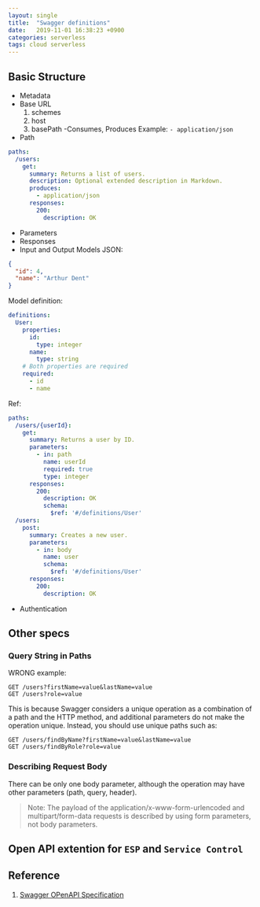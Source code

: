 ```yaml
---
layout: single
title:  "Swagger definitions"
date:   2019-11-01 16:38:23 +0900
categories: serverless
tags: cloud serverless
---
```

## Basic Structure
- Metadata
- Base URL
    1. schemes
    2. host
    3. basePath
-Consumes, Produces
  Example: `- application/json`
- Path
```yaml
paths:
  /users:
    get:
      summary: Returns a list of users.
      description: Optional extended description in Markdown.
      produces:
        - application/json
      responses:
        200:
          description: OK
```
- Parameters
- Responses
- Input and Output Models
JSON:
```json
{
  "id": 4,
  "name": "Arthur Dent"
}
```
Model definition:
```yaml
definitions:
  User:
    properties:
      id:
        type: integer
      name:
        type: string
    # Both properties are required
    required:  
      - id
      - name
```
Ref:
```yaml
paths:
  /users/{userId}:
    get:
      summary: Returns a user by ID.
      parameters:
        - in: path
          name: userId
          required: true
          type: integer
      responses:
        200:
          description: OK
          schema:
            $ref: '#/definitions/User'
  /users:
    post:
      summary: Creates a new user.
      parameters:
        - in: body
          name: user
          schema:
            $ref: '#/definitions/User'
      responses:
        200:
          description: OK
```
- Authentication
## Other specs
### Query String in Paths
WRONG example:
```
GET /users?firstName=value&lastName=value
GET /users?role=value
```
This is because Swagger considers a unique operation as a combination of a path and the HTTP method, and additional parameters do not make the operation unique. Instead, you should use unique paths such as:
```
GET /users/findByName?firstName=value&lastName=value
GET /users/findByRole?role=value
```
### Describing Request Body
There can be only one body parameter, although the operation may have other parameters (path, query, header).
> Note: The payload of the application/x-www-form-urlencoded and multipart/form-data requests is described by using form parameters, not body parameters.

## Open API extention for `ESP` and `Service Control`


## Reference
1. [Swagger OPenAPI Specification](https://swagger.io/docs/specification/2-0/basic-structure/)
